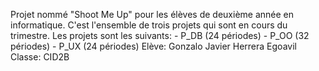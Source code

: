 Projet nommé "Shoot Me Up" pour les élèves de deuxième année en informatique. C'est l'ensemble de trois projets qui sont en cours du trimestre.
Les projets sont les suivants:
    - P_DB (24 périodes)
    - P_OO (32 périodes)
    - P_UX (24 périodes)
Elève: Gonzalo Javier Herrera Egoavil
Classe: CID2B
